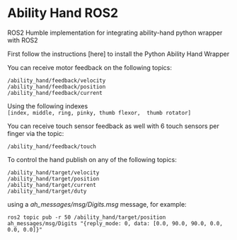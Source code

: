 # Ability Hand ROS2

ROS2 Humble implementation for integrating ability-hand python wrapper with ROS2

First follow the instructions [here] to install the Python Ability Hand Wrapper

You can receive motor feedback on the following topics:

`/ability_hand/feedback/velocity`  
`/ability_hand/feedback/position`  
`/ability_hand/feedback/current`  

Using the following indexes  
`[index, middle, ring, pinky, thumb flexor,  thumb rotator]`

You can receive touch sensor feedback as well with 6 touch sensors per finger
via the topic:

`/ability_hand/feedback/touch`  

To control the hand publish on any of the following topics:

`/ability_hand/target/velocity`  
`/ability_hand/target/position`  
`/ability_hand/target/current`  
`/ability_hand/target/duty`

using a *ah_messages/msg/Digits.msg* message, for example:

`ros2 topic pub -r 50 /ability_hand/target/position ah_messages/msg/Digits "{reply_mode: 0, data: [0.0, 90.0, 90.0, 0.0, 0.0, 0.0]}"`
